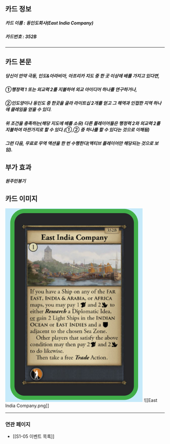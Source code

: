## 카드 정보
##### 카드 이름 : 동인도회사(East India Company)
##### 카드번호  : 352B
---
## 카드 본문
##### 당신이 만약 극동, 인도&아라비아, 아프리카 지도 중 한 곳 이상에 배를 가지고 있다면,  
##### ①행정력 1 또는 외교력 2를 지불하여 외교 아이디어 하나를 연구하거나,  
##### ②인도양이나 동인도 중 한곳을 골라 라이트십 2개를 얻고 그 해역과 인접한 지역 하나에 클레임을 얻을 수 있다.

##### 위 조건을 충족하는(해당 지도에 배를 소유) 다른 플레이어들은 행정력 2와 외교력 2를 지불하여 마찬가지로 할 수 있다.(①,② 중 하나를 할 수 있다는 것으로 이해됨)

##### 그런 다음, 무료로 무역 액션을 한 번 수행한다(액티브 플레이어만 해당되는 것으로 보임).

## 부가 효과
##### 원주민봉기

## 카드 이미지
<img src="\Assets\East India Company.png"/>
![[East India Company.png]]

--- 
### 연관 페이지
- [[S1-05 이벤트 목록]]
